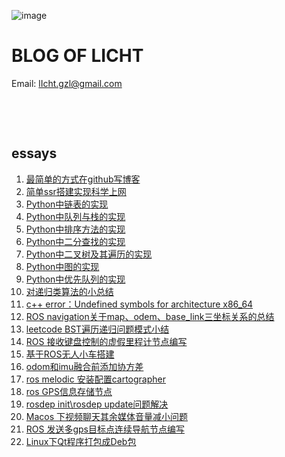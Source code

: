 ![image](https://raw.githubusercontent.com/lIchtg/lichtg.github.io/master/images/3.jpeg)

# __BLOG OF LICHT__

Email: lIcht.gzl@gmail.com

&nbsp;

&nbsp;

##  essays

1. [最简单的方式在github写博客](https://lichtg.github.io/post/001.html)
2. [简单ssr搭建实现科学上网](https://lichtg.github.io/post/002.html)
3. [Python中链表的实现](https://lichtg.github.io/post/003.html)
4. [Python中队列与栈的实现](https://lichtg.github.io/post/004.html)
5. [Python中排序方法的实现](https://lichtg.github.io/post/005.html)
6. [Python中二分查找的实现](https://lichtg.github.io/post/006.html)
7. [Python中二叉树及其遍历的实现](https://lichtg.github.io/post/007.html)
8. [Python中图的实现](https://lichtg.github.io/post/008.html)
9. [Python中优先队列的实现](https://lichtg.github.io/post/009.html)
10. [对递归类算法的小总结](https://lichtg.github.io/post/010.html)
11. [c++ error：Undefined symbols for architecture x86_64](https://lichtg.github.io/post/011.html)
12. [ROS navigation关于map、odem、base_link三坐标关系的总结](https://lichtg.github.io/post/012.html)
13. [leetcode BST遍历递归问题模式小结](https://lichtg.github.io/post/013.html)
14. [ROS 接收键盘控制的虚假里程计节点编写](https://lichtg.github.io/post/014.html)
15. [基于ROS无人小车搭建](https://lichtg.github.io/post/015.html)
16. [odom和imu融合前添加协方差](https://lichtg.github.io/post/016.html)
17. [ros melodic 安装配置cartographer](https://lichtg.github.io/post/017.html)
18. [ros GPS信息存储节点](https://lichtg.github.io/post/018.html)
19. [rosdep init\rosdep update问题解决](https://lichtg.github.io/post/019.html)
20. [Macos 下视频聊天其余媒体音量减小问题](https://lichtg.github.io/post/020.html)
21. [ROS 发送多gps目标点连续导航节点编写](https://lichtg.github.io/post/021.html)
22. [Linux下Qt程序打包成Deb包](https://lichtg.github.io/post/022.html)

